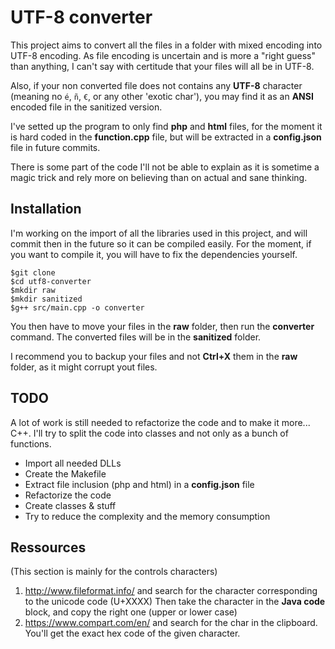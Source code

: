 # UTF-8 converter

This project aims to convert all the files in a folder with mixed encoding into UTF-8 encoding. As file encoding is uncertain and is more a "right guess" than anything, I can't say with certitude that your files will all be in UTF-8.

Also, if your non converted file does not contains any **UTF-8** character (meaning no `é`, `ñ`, `€`, or any other 'exotic char'), you may find it as an **ANSI** encoded file in the sanitized version.

I've setted up the program to only find **php** and **html** files, for the moment it is hard coded in the **function.cpp** file, but will be extracted in a **config.json** file in future commits.

There is some part of the code I'll not be able to explain as it is sometime a magic trick and rely more on believing than on actual and sane thinking.

## Installation

I'm working on the import of all the libraries used in this project, and will commit then in the future so it can be compiled easily. For the moment, if you want to compile it, you will have to fix the dependencies yourself. 

    $git clone
    $cd utf8-converter
    $mkdir raw
    $mkdir sanitized
    $g++ src/main.cpp -o converter

You then have to move your files in the **raw** folder, then run the **converter** command. The converted files will be in the **sanitized** folder.

I recommend you to backup your files and not **Ctrl+X** them in the **raw** folder, as it might corrupt yout files. 

## TODO

A lot of work is still needed to refactorize the code and to make it more... C++. I'll try to split the code into classes and not only as a bunch of functions. 

- Import all needed DLLs
- Create the Makefile
- Extract file inclusion (php and html) in a **config.json** file
- Refactorize the code
- Create classes & stuff
- Try to reduce the complexity and the memory consumption

## Ressources

(This section is mainly for the controls characters)

1) http://www.fileformat.info/ and search for the character corresponding to the unicode code (U+XXXX)
Then take the character in the **Java code** block, and copy the right one (upper or lower case)
2) https://www.compart.com/en/ and search for the char in the clipboard.
You'll get the exact hex code of the given character.
